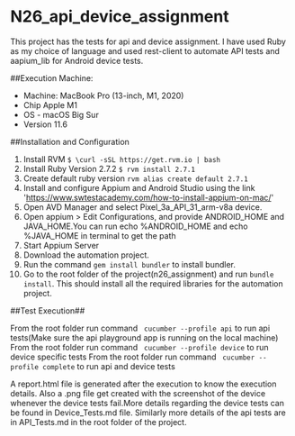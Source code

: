 # N26_api_device_assignment

This project has the tests for api and device assignment. I have used Ruby as my choice of language and used rest-client to automate API tests and aapium_lib for Android device tests.


##Execution Machine:

- Machine: MacBook Pro (13-inch, M1, 2020)
- Chip Apple M1
- OS - macOS Big Sur
- Version 11.6

##Installation and Configuration

1. Install RVM  ```$ \curl -sSL https://get.rvm.io | bash ``` 
2. Install Ruby Version 2.7.2 ```$ rvm install 2.7.1 ```
3. Create default ruby version ```rvm alias create default 2.7.1 ```
4. Install and configure Appium and Android Studio using the link 'https://www.swtestacademy.com/how-to-install-appium-on-mac/'
5. Open AVD Manager and select Pixel_3a_API_31_arm-v8a device.
6. Open appium > Edit Configurations, and provide ANDROID_HOME and JAVA_HOME.You can run echo %ANDROID_HOME and echo %JAVA_HOME in terminal to get the path
7. Start Appium Server
8. Download the automation project.
9. Run the command ```gem install bundler``` to install bundler.
10. Go to the root folder of the project(n26_assignment) and run ```bundle install```. This should install all the required libraries for the automation project.

##Test Execution##

From the root folder run command ``` cucumber --profile api``` to run api tests(Make sure the api playground app is running on the local machine)
From the root folder run command ``` cucumber --profile device``` to run device specific tests
From the root folder run command ``` cucumber --profile complete``` to run api and device tests

A report.html file is generated after the execution to know the execution details. Also a .png file get created with the screenshot of the device whenever the device tests fail.More details regarding the device tests can be found in Device_Tests.md file. Similarly more details of the api tests are in API_Tests.md in the root folder of the project.






